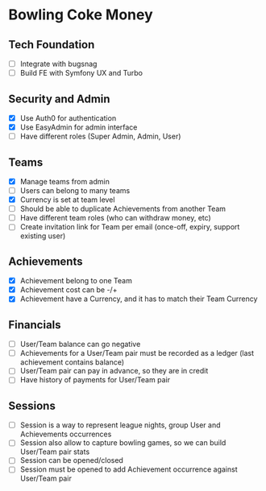 # Bowling Coke Money

## Tech Foundation

- [ ] Integrate with bugsnag
- [ ] Build FE with Symfony UX and Turbo

## Security and Admin

- [X] Use Auth0 for authentication
- [X] Use EasyAdmin for admin interface
- [ ] Have different roles (Super Admin, Admin, User)

## Teams

- [X] Manage teams from admin
- [ ] Users can belong to many teams
- [X] Currency is set at team level
- [ ] Should be able to duplicate Achievements from another Team
- [ ] Have different team roles (who can withdraw money, etc)
- [ ] Create invitation link for Team per email (once-off, expiry, support existing user)

## Achievements

- [X] Achievement belong to one Team
- [X] Achievement cost can be -/+
- [X] Achievement have a Currency, and it has to match their Team Currency

## Financials

- [ ] User/Team balance can go negative
- [ ] Achievements for a User/Team pair must be recorded as a ledger (last achievement contains balance)
- [ ] User/Team pair can pay in advance, so they are in credit
- [ ] Have history of payments for User/Team pair

## Sessions

- [ ] Session is a way to represent league nights, group User and Achievements occurrences
- [ ] Session also allow to capture bowling games, so we can build User/Team pair stats
- [ ] Session can be opened/closed
- [ ] Session must be opened to add Achievement occurrence against User/Team pair